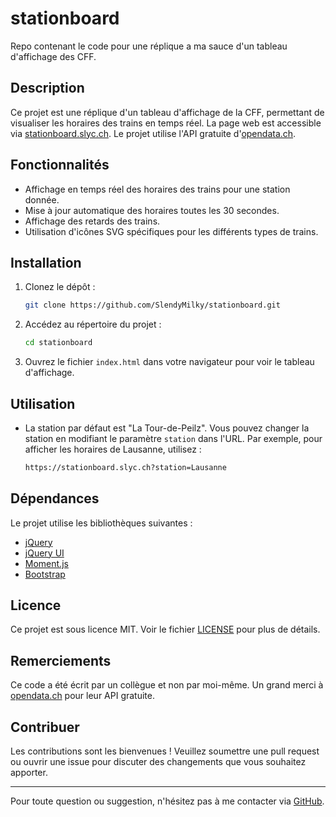 # stationboard

Repo contenant le code pour une réplique a ma sauce d'un tableau d'affichage des CFF.

## Description

Ce projet est une réplique d'un tableau d'affichage de la CFF, permettant de visualiser les horaires des trains en temps réel. La page web est accessible via [stationboard.slyc.ch](https://stationboard.slyc.ch). Le projet utilise l'API gratuite d'[opendata.ch](https://transport.opendata.ch/).

## Fonctionnalités

- Affichage en temps réel des horaires des trains pour une station donnée.
- Mise à jour automatique des horaires toutes les 30 secondes.
- Affichage des retards des trains.
- Utilisation d'icônes SVG spécifiques pour les différents types de trains.

## Installation

1. Clonez le dépôt :
    ```bash
    git clone https://github.com/SlendyMilky/stationboard.git
    ```

2. Accédez au répertoire du projet :
    ```bash
    cd stationboard
    ```

3. Ouvrez le fichier `index.html` dans votre navigateur pour voir le tableau d'affichage.

## Utilisation

- La station par défaut est "La Tour-de-Peilz". Vous pouvez changer la station en modifiant le paramètre `station` dans l'URL. Par exemple, pour afficher les horaires de Lausanne, utilisez :
    ```bash
    https://stationboard.slyc.ch?station=Lausanne
    ```

## Dépendances

Le projet utilise les bibliothèques suivantes :
- [jQuery](https://jquery.com/)
- [jQuery UI](https://jqueryui.com/)
- [Moment.js](https://momentjs.com/)
- [Bootstrap](https://getbootstrap.com/)

## Licence

Ce projet est sous licence MIT. Voir le fichier [LICENSE](./LICENSE) pour plus de détails.

## Remerciements

Ce code a été écrit par un collègue et non par moi-même. Un grand merci à [opendata.ch](https://transport.opendata.ch/) pour leur API gratuite.

## Contribuer

Les contributions sont les bienvenues ! Veuillez soumettre une pull request ou ouvrir une issue pour discuter des changements que vous souhaitez apporter.

---

Pour toute question ou suggestion, n'hésitez pas à me contacter via [GitHub](https://github.com/SlendyMilky).

